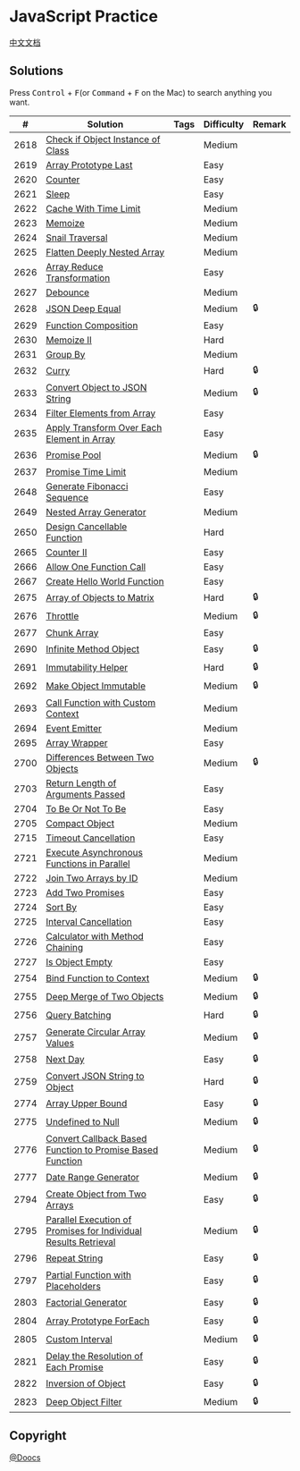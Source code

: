 # JavaScript Practice

[中文文档](/solution/JAVASCRIPT_README.md)

## Solutions

Press <kbd>Control</kbd> + <kbd>F</kbd>(or <kbd>Command</kbd> + <kbd>F</kbd> on the Mac) to search anything you want.

| #    | Solution                                                                                                                                                                               | Tags | Difficulty | Remark |
| ---- | -------------------------------------------------------------------------------------------------------------------------------------------------------------------------------------- | ---- | ---------- | ------ |
| 2618 | [Check if Object Instance of Class](/solution/2600-2699/2618.Check%20if%20Object%20Instance%20of%20Class/README_EN.md)                                                                 |      | Medium     |        |
| 2619 | [Array Prototype Last](/solution/2600-2699/2619.Array%20Prototype%20Last/README_EN.md)                                                                                                 |      | Easy       |        |
| 2620 | [Counter](/solution/2600-2699/2620.Counter/README_EN.md)                                                                                                                               |      | Easy       |        |
| 2621 | [Sleep](/solution/2600-2699/2621.Sleep/README_EN.md)                                                                                                                                   |      | Easy       |        |
| 2622 | [Cache With Time Limit](/solution/2600-2699/2622.Cache%20With%20Time%20Limit/README_EN.md)                                                                                             |      | Medium     |        |
| 2623 | [Memoize](/solution/2600-2699/2623.Memoize/README_EN.md)                                                                                                                               |      | Medium     |        |
| 2624 | [Snail Traversal](/solution/2600-2699/2624.Snail%20Traversal/README_EN.md)                                                                                                             |      | Medium     |        |
| 2625 | [Flatten Deeply Nested Array](/solution/2600-2699/2625.Flatten%20Deeply%20Nested%20Array/README_EN.md)                                                                                 |      | Medium     |        |
| 2626 | [Array Reduce Transformation](/solution/2600-2699/2626.Array%20Reduce%20Transformation/README_EN.md)                                                                                   |      | Easy       |        |
| 2627 | [Debounce](/solution/2600-2699/2627.Debounce/README_EN.md)                                                                                                                             |      | Medium     |        |
| 2628 | [JSON Deep Equal](/solution/2600-2699/2628.JSON%20Deep%20Equal/README_EN.md)                                                                                                           |      | Medium     | 🔒     |
| 2629 | [Function Composition](/solution/2600-2699/2629.Function%20Composition/README_EN.md)                                                                                                   |      | Easy       |        |
| 2630 | [Memoize II](/solution/2600-2699/2630.Memoize%20II/README_EN.md)                                                                                                                       |      | Hard       |        |
| 2631 | [Group By](/solution/2600-2699/2631.Group%20By/README_EN.md)                                                                                                                           |      | Medium     |        |
| 2632 | [Curry](/solution/2600-2699/2632.Curry/README_EN.md)                                                                                                                                   |      | Hard       | 🔒     |
| 2633 | [Convert Object to JSON String](/solution/2600-2699/2633.Convert%20Object%20to%20JSON%20String/README_EN.md)                                                                           |      | Medium     | 🔒     |
| 2634 | [Filter Elements from Array](/solution/2600-2699/2634.Filter%20Elements%20from%20Array/README_EN.md)                                                                                   |      | Easy       |        |
| 2635 | [Apply Transform Over Each Element in Array](/solution/2600-2699/2635.Apply%20Transform%20Over%20Each%20Element%20in%20Array/README_EN.md)                                             |      | Easy       |        |
| 2636 | [Promise Pool](/solution/2600-2699/2636.Promise%20Pool/README_EN.md)                                                                                                                   |      | Medium     | 🔒     |
| 2637 | [Promise Time Limit](/solution/2600-2699/2637.Promise%20Time%20Limit/README_EN.md)                                                                                                     |      | Medium     |        |
| 2648 | [Generate Fibonacci Sequence](/solution/2600-2699/2648.Generate%20Fibonacci%20Sequence/README_EN.md)                                                                                   |      | Easy       |        |
| 2649 | [Nested Array Generator](/solution/2600-2699/2649.Nested%20Array%20Generator/README_EN.md)                                                                                             |      | Medium     |        |
| 2650 | [Design Cancellable Function](/solution/2600-2699/2650.Design%20Cancellable%20Function/README_EN.md)                                                                                   |      | Hard       |        |
| 2665 | [Counter II](/solution/2600-2699/2665.Counter%20II/README_EN.md)                                                                                                                       |      | Easy       |        |
| 2666 | [Allow One Function Call](/solution/2600-2699/2666.Allow%20One%20Function%20Call/README_EN.md)                                                                                         |      | Easy       |        |
| 2667 | [Create Hello World Function](/solution/2600-2699/2667.Create%20Hello%20World%20Function/README_EN.md)                                                                                 |      | Easy       |        |
| 2675 | [Array of Objects to Matrix](/solution/2600-2699/2675.Array%20of%20Objects%20to%20Matrix/README_EN.md)                                                                                 |      | Hard       | 🔒     |
| 2676 | [Throttle](/solution/2600-2699/2676.Throttle/README_EN.md)                                                                                                                             |      | Medium     | 🔒     |
| 2677 | [Chunk Array](/solution/2600-2699/2677.Chunk%20Array/README_EN.md)                                                                                                                     |      | Easy       |        |
| 2690 | [Infinite Method Object](/solution/2600-2699/2690.Infinite%20Method%20Object/README_EN.md)                                                                                             |      | Easy       | 🔒     |
| 2691 | [Immutability Helper](/solution/2600-2699/2691.Immutability%20Helper/README_EN.md)                                                                                                     |      | Hard       | 🔒     |
| 2692 | [Make Object Immutable](/solution/2600-2699/2692.Make%20Object%20Immutable/README_EN.md)                                                                                               |      | Medium     | 🔒     |
| 2693 | [Call Function with Custom Context](/solution/2600-2699/2693.Call%20Function%20with%20Custom%20Context/README_EN.md)                                                                   |      | Medium     |        |
| 2694 | [Event Emitter](/solution/2600-2699/2694.Event%20Emitter/README_EN.md)                                                                                                                 |      | Medium     |        |
| 2695 | [Array Wrapper](/solution/2600-2699/2695.Array%20Wrapper/README_EN.md)                                                                                                                 |      | Easy       |        |
| 2700 | [Differences Between Two Objects](/solution/2700-2799/2700.Differences%20Between%20Two%20Objects/README_EN.md)                                                                         |      | Medium     | 🔒     |
| 2703 | [Return Length of Arguments Passed](/solution/2700-2799/2703.Return%20Length%20of%20Arguments%20Passed/README_EN.md)                                                                   |      | Easy       |        |
| 2704 | [To Be Or Not To Be](/solution/2700-2799/2704.To%20Be%20Or%20Not%20To%20Be/README_EN.md)                                                                                               |      | Easy       |        |
| 2705 | [Compact Object](/solution/2700-2799/2705.Compact%20Object/README_EN.md)                                                                                                               |      | Medium     |        |
| 2715 | [Timeout Cancellation](/solution/2700-2799/2715.Timeout%20Cancellation/README_EN.md)                                                                                                   |      | Easy       |        |
| 2721 | [Execute Asynchronous Functions in Parallel](/solution/2700-2799/2721.Execute%20Asynchronous%20Functions%20in%20Parallel/README_EN.md)                                                 |      | Medium     |        |
| 2722 | [Join Two Arrays by ID](/solution/2700-2799/2722.Join%20Two%20Arrays%20by%20ID/README_EN.md)                                                                                           |      | Medium     |        |
| 2723 | [Add Two Promises](/solution/2700-2799/2723.Add%20Two%20Promises/README_EN.md)                                                                                                         |      | Easy       |        |
| 2724 | [Sort By](/solution/2700-2799/2724.Sort%20By/README_EN.md)                                                                                                                             |      | Easy       |        |
| 2725 | [Interval Cancellation](/solution/2700-2799/2725.Interval%20Cancellation/README_EN.md)                                                                                                 |      | Easy       |        |
| 2726 | [Calculator with Method Chaining](/solution/2700-2799/2726.Calculator%20with%20Method%20Chaining/README_EN.md)                                                                         |      | Easy       |        |
| 2727 | [Is Object Empty](/solution/2700-2799/2727.Is%20Object%20Empty/README_EN.md)                                                                                                           |      | Easy       |        |
| 2754 | [Bind Function to Context](/solution/2700-2799/2754.Bind%20Function%20to%20Context/README_EN.md)                                                                                       |      | Medium     | 🔒     |
| 2755 | [Deep Merge of Two Objects](/solution/2700-2799/2755.Deep%20Merge%20of%20Two%20Objects/README_EN.md)                                                                                   |      | Medium     | 🔒     |
| 2756 | [Query Batching](/solution/2700-2799/2756.Query%20Batching/README_EN.md)                                                                                                               |      | Hard       | 🔒     |
| 2757 | [Generate Circular Array Values](/solution/2700-2799/2757.Generate%20Circular%20Array%20Values/README_EN.md)                                                                           |      | Medium     | 🔒     |
| 2758 | [Next Day](/solution/2700-2799/2758.Next%20Day/README_EN.md)                                                                                                                           |      | Easy       | 🔒     |
| 2759 | [Convert JSON String to Object](/solution/2700-2799/2759.Convert%20JSON%20String%20to%20Object/README_EN.md)                                                                           |      | Hard       | 🔒     |
| 2774 | [Array Upper Bound](/solution/2700-2799/2774.Array%20Upper%20Bound/README_EN.md)                                                                                                       |      | Easy       | 🔒     |
| 2775 | [Undefined to Null](/solution/2700-2799/2775.Undefined%20to%20Null/README_EN.md)                                                                                                       |      | Medium     | 🔒     |
| 2776 | [Convert Callback Based Function to Promise Based Function](/solution/2700-2799/2776.Convert%20Callback%20Based%20Function%20to%20Promise%20Based%20Function/README_EN.md)             |      | Medium     | 🔒     |
| 2777 | [Date Range Generator](/solution/2700-2799/2777.Date%20Range%20Generator/README_EN.md)                                                                                                 |      | Medium     | 🔒     |
| 2794 | [Create Object from Two Arrays](/solution/2700-2799/2794.Create%20Object%20from%20Two%20Arrays/README_EN.md)                                                                           |      | Easy       | 🔒     |
| 2795 | [Parallel Execution of Promises for Individual Results Retrieval](/solution/2700-2799/2795.Parallel%20Execution%20of%20Promises%20for%20Individual%20Results%20Retrieval/README_EN.md) |      | Medium     | 🔒     |
| 2796 | [Repeat String](/solution/2700-2799/2796.Repeat%20String/README_EN.md)                                                                                                                 |      | Easy       | 🔒     |
| 2797 | [Partial Function with Placeholders](/solution/2700-2799/2797.Partial%20Function%20with%20Placeholders/README_EN.md)                                                                   |      | Easy       | 🔒     |
| 2803 | [Factorial Generator](/solution/2800-2899/2803.Factorial%20Generator/README_EN.md)                                                                                                     |      | Easy       | 🔒     |
| 2804 | [Array Prototype ForEach](/solution/2800-2899/2804.Array%20Prototype%20ForEach/README_EN.md)                                                                                           |      | Easy       | 🔒     |
| 2805 | [Custom Interval](/solution/2800-2899/2805.Custom%20Interval/README_EN.md)                                                                                                             |      | Medium     | 🔒     |
| 2821 | [Delay the Resolution of Each Promise](/solution/2800-2899/2821.Delay%20the%20Resolution%20of%20Each%20Promise/README_EN.md)                                                           |      | Easy       | 🔒     |
| 2822 | [Inversion of Object](/solution/2800-2899/2822.Inversion%20of%20Object/README_EN.md)                                                                                                   |      | Easy       | 🔒     |
| 2823 | [Deep Object Filter](/solution/2800-2899/2823.Deep%20Object%20Filter/README_EN.md)                                                                                                     |      | Medium     | 🔒     |

## Copyright

[@Doocs](https://github.com/doocs)
